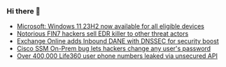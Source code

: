 ### Hi there 👋

<!--START_SECTION:feed-->
* [Microsoft: Windows 11 23H2 now available for all eligible devices](https://www.bleepingcomputer.com/news/microsoft/microsoft-windows-11-23h2-now-available-for-all-eligible-devices/)
* [Notorious FIN7 hackers sell EDR killer to other threat actors](https://www.bleepingcomputer.com/news/security/notorious-fin7-hackers-sell-edr-killer-to-other-threat-actors/)
* [Exchange Online adds Inbound DANE with DNSSEC for security boost](https://www.bleepingcomputer.com/news/microsoft/exchange-online-adds-inbound-dane-with-dnssec-for-security-boost/)
* [Cisco SSM On-Prem bug lets hackers change any user's password](https://www.bleepingcomputer.com/news/security/cisco-ssm-on-prem-bug-lets-hackers-change-any-users-password/)
* [Over 400,000 Life360 user phone numbers leaked via unsecured API](https://www.bleepingcomputer.com/news/security/over-400-000-life360-user-phone-numbers-leaked-via-unsecured-android-api/)
<!--END_SECTION:feed-->

<!--
**frankenk/frankenk** is a ✨ _special_ ✨ repository because its `README.md` (this file) appears on your GitHub profile.

Here are some ideas to get you started:

- 🔭 I’m currently working on ...
- 🌱 I’m currently learning ...
- 👯 I’m looking to collaborate on ...
- 🤔 I’m looking for help with ...
- 💬 Ask me about ...
- 📫 How to reach me: ...
- 😄 Pronouns: ...
- ⚡ Fun fact: ...
-->



